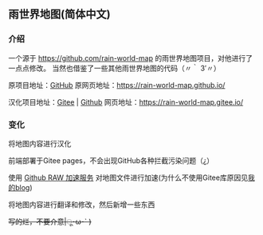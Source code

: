 ## 雨世界地图(简体中文)
### 介绍

一个源于 https://github.com/rain-world-map 的雨世界地图项目，对他进行了一点点修改。
当然也借鉴了一些其他雨世界地图的代码（〃｀ 3′〃）

原项目地址：[GitHub](https://github.com/rain-world-map/rain-world-map.github.io)   原网页地址：https://rain-world-map.github.io/

汉化项目地址：[Gitee](https://gitee.com/rain-world-map) | [Github](https://github.com/xiowo/rain-world-map-SimplifiedChinese) 网页地址：https://rain-world-map.gitee.io/

### 变化
将地图内容进行汉化

前端部署于Gitee pages，不会出现GitHub各种拦截污染问题（¿）

使用 [Github RAW 加速服务](https://gitmirror.com/raw.html) 对地图文件进行加速(为什么不使用Gitee库原因见[我的blog](https://blog.xiowo.net/posts/5f6551dc.html))

将地图内容进行翻译和修改，然后新增一些东西

~~写的烂，不要介意|ू･ω･` )~~